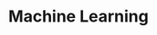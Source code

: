 ---
layout: posts_by_category
categories: machine learning
title: Machine Learning
permalink: /category/machine learning
---
